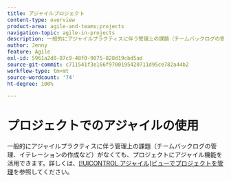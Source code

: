 ```yaml
---
title: アジャイルプロジェクト
content-type: overview
product-area: agile-and-teams;projects
navigation-topic: agile-in-projects
description: 一般的にアジャイルプラクティスに伴う管理上の課題（チームバックログの管理、イテレーションの作成など）がなくても、プロジェクトにアジャイル機能を活用できます。
author: Jenny
feature: Agile
exl-id: 5961a2d8-87c9-48f0-9075-828d19cbd5ad
source-git-commit: c711541f3e166f9700195420711d95ce782a44b2
workflow-type: tm+mt
source-wordcount: '74'
ht-degree: 100%

---
```


# プロジェクトでのアジャイルの使用

一般的にアジャイルプラクティスに伴う管理上の課題（チームバックログの管理、イテレーションの作成など）がなくても、プロジェクトにアジャイル機能を活用できます。詳しくは、[[!UICONTROL アジャイル]ビューでプロジェクトを管理](../../manage-work/projects/manage-projects/manage-projects-in-agile-view.md)を参照してください。
